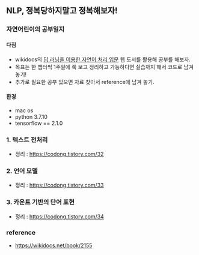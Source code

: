 ## NLP, 정복당하지말고 정복해보자!
### 자연어린이의 공부일지

#### 다짐
- wikidocs의 [딥 러닝을 이용한 자연어 처리 입문](https://wikidocs.net/book/2155) 웹 도서를 활용해 공부를 해보자.
- 목표는 한 챕터씩 1주일에 쭉 보고 정리하고 가능하다면 실습까지 해서 코드로 남겨 놓기!
- 추가로 필요한 공부 있으면 자료 찾아서 reference에 남겨 놓기.

#### 환경
- mac os
- python 3.7.10
- tensorflow == 2.1.0

### 1. 텍스트 전처리

- 정리 : https://codong.tistory.com/32

### 2. 언어 모델

- 정리 : https://codong.tistory.com/33

### 3. 카운트 기반의 단어 표현

- 정리 : https://codong.tistory.com/34

### reference
- https://wikidocs.net/book/2155
